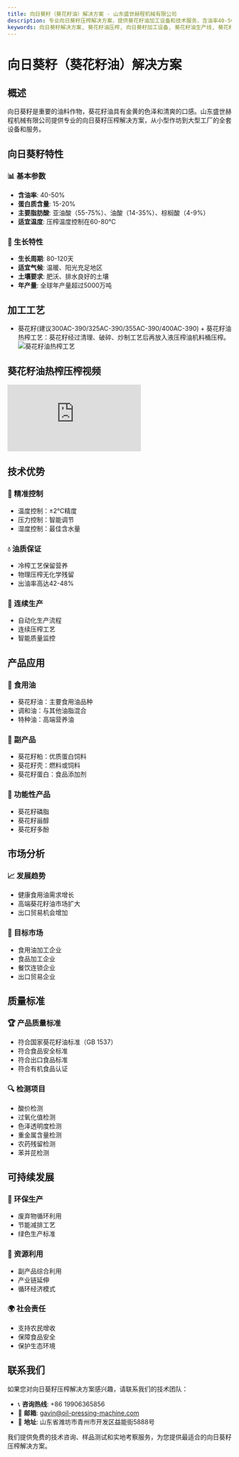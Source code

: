 ```yaml
---
title: 向日葵籽（葵花籽油）解决方案 - 山东盛世赫程机械有限公司
description: 专业向日葵籽压榨解决方案，提供葵花籽油加工设备和技术服务，含油率40-50%，采用热榨工艺保证出油率，从小型作坊到大型工厂的全套设备和服务。
keywords: 向日葵籽解决方案, 葵花籽油压榨, 向日葵籽加工设备, 葵花籽油生产线, 葵花籽油热榨工艺, 向日葵籽压榨机, 葵花籽油提取, 向日葵籽油料加工, 葵花籽油压榨设备, 葵花籽油生产设备, 葵花籽油加工厂
---
```


# 向日葵籽（葵花籽油）解决方案

## 概述

向日葵籽是重要的油料作物，葵花籽油具有金黄的色泽和清爽的口感。山东盛世赫程机械有限公司提供专业的向日葵籽压榨解决方案，从小型作坊到大型工厂的全套设备和服务。

## 向日葵籽特性

### 📊 基本参数
- **含油率**: 40-50%
- **蛋白质含量**: 15-20%
- **主要脂肪酸**: 亚油酸（55-75%）、油酸（14-35%）、棕榈酸（4-9%）
- **适宜温度**: 压榨温度控制在60-80℃

### 🌱 生长特性
- **生长周期**: 80-120天
- **适宜气候**: 温暖、阳光充足地区
- **土壤要求**: 肥沃、排水良好的土壤
- **年产量**: 全球年产量超过5000万吨

## 加工工艺
+ 葵花籽(建议300AC-390/325AC-390/355AC-390/400AC-390)
            + 葵花籽油热榨工艺：葵花籽经过清理、破碎、炒制工艺后再放入液压榨油机料桶压榨。
            ![葵花籽油热榨工艺](/images/葵花籽热榨工艺概览_An%20Overview%20of%20the%20Hot%20Pressing%20Process%20of%20Sunflower%20seeds.png)
## 葵花籽油热榨压榨视频
<div class="video-container">
  <iframe src="https://www.youtube.com/embed/BdmN8beHRyg" frameborder="0" allow="accelerometer; autoplay; clipboard-write; encrypted-media; gyroscope; picture-in-picture" allowfullscreen></iframe>
</div>

## 技术优势

### 🎯 精准控制
- 温度控制：±2℃精度
- 压力控制：智能调节
- 湿度控制：最佳含水量

### 💧 油质保证
- 冷榨工艺保留营养
- 物理压榨无化学残留
- 出油率高达42-48%

### 🔄 连续生产
- 自动化生产流程
- 连续压榨工艺
- 智能质量监控

## 产品应用

### 🍳 食用油
- 葵花籽油：主要食用油品种
- 调和油：与其他油脂混合
- 特种油：高端营养油

### 🥛 副产品
- 葵花籽粕：优质蛋白饲料
- 葵花籽壳：燃料或饲料
- 葵花籽蛋白：食品添加剂

### 💊 功能性产品
- 葵花籽磷脂
- 葵花籽甾醇
- 葵花籽多酚

## 市场分析

### 📈 发展趋势
- 健康食用油需求增长
- 高端葵花籽油市场扩大
- 出口贸易机会增加

### 🎯 目标市场
- 食用油加工企业
- 食品加工企业
- 餐饮连锁企业
- 出口贸易企业


## 质量标准

### 🏆 产品质量标准
- 符合国家葵花籽油标准（GB 1537）
- 符合食品安全标准
- 符合出口食品标准
- 符合有机食品认证

### 🔍 检测项目
- 酸价检测
- 过氧化值检测
- 色泽透明度检测
- 重金属含量检测
- 农药残留检测
- 苯并芘检测

## 可持续发展

### 🌱 环保生产
- 废弃物循环利用
- 节能减排工艺
- 绿色生产标准

### 🔄 资源利用
- 副产品综合利用
- 产业链延伸
- 循环经济模式

### 🌍 社会责任
- 支持农民增收
- 保障食品安全
- 保护生态环境

## 联系我们

如果您对向日葵籽压榨解决方案感兴趣，请联系我们的技术团队：

- 📞 **咨询热线**: +86 19906365856
- 📧 **邮箱**: gavin@oil-pressing-machine.com
- 📍 **地址**: 山东省潍坊市青州市开发区益能街5888号

我们提供免费的技术咨询、样品测试和实地考察服务，为您提供最适合的向日葵籽压榨解决方案。